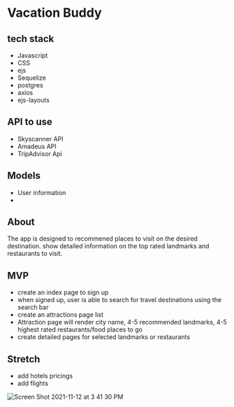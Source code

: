 
# Vacation Buddy

## tech stack
+ Javascript
+ CSS
+ ejs
+ Sequelize
+ postgres
+ axios
+ ejs-layouts

## API to use
+ Skyscanner API
+ Amadeus API
+ TripAdvisor Api

## Models
+ User information
+ 

## About
The app is designed to recommened places to visit on the desired destination.
show detailed information on the top rated landmarks and restaurants to visit.

## MVP
+ create an index page to sign up
+ when signed up, user is able to search for travel destinations using the search bar 
+ create an attractions page list 
+ Attraction page will render city name, 4-5 recommended landmarks, 4-5 highest rated restaurants/food places to go
+ create detailed pages for selected landmarks or restaurants 

## Stretch
+ add hotels pricings
+ add flights 

![Screen Shot 2021-11-12 at 3 41 30 PM](https://user-images.githubusercontent.com/22379194/141532087-051d9432-e72d-4bbc-bdcf-5d950b617bc8.png)


